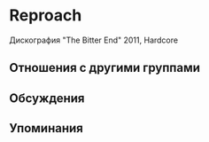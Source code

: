 # Reproach

Дискография
"The Bitter End" 2011, Hardcore

## Отношения с другими группами


## Обсуждения


## Упоминания

